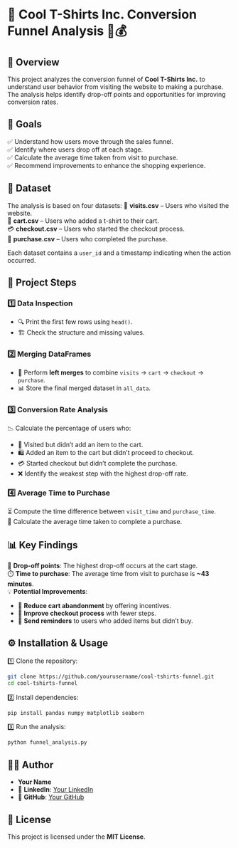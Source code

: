 # 🚀 **Cool T-Shirts Inc. Conversion Funnel Analysis** 👕💰


## **📌 Overview**
This project analyzes the conversion funnel of **Cool T-Shirts Inc.** to understand user behavior from visiting the website to making a purchase. The analysis helps identify drop-off points and opportunities for improving conversion rates.

## **🎯 Goals**
✅ Understand how users move through the sales funnel.  
✅ Identify where users drop off at each stage.  
✅ Calculate the average time taken from visit to purchase.  
✅ Recommend improvements to enhance the shopping experience.  

## **📂 Dataset**
The analysis is based on four datasets:
📌 **visits.csv** – Users who visited the website.  
🛒 **cart.csv** – Users who added a t-shirt to their cart.  
💳 **checkout.csv** – Users who started the checkout process.  
🎉 **purchase.csv** – Users who completed the purchase.  

Each dataset contains a `user_id` and a timestamp indicating when the action occurred.

## **🔎 Project Steps**
### **1️⃣ Data Inspection**
- 🔍 Print the first few rows using `head()`.
- 🏗️ Check the structure and missing values.

### **2️⃣ Merging DataFrames**
- 🔗 Perform **left merges** to combine `visits` → `cart` → `checkout` → `purchase`.
- 📊 Store the final merged dataset in `all_data`.

### **3️⃣ Conversion Rate Analysis**
📉 Calculate the percentage of users who:
- 🏃 Visited but didn’t add an item to the cart.
- 🛍️ Added an item to the cart but didn’t proceed to checkout.
- 💳 Started checkout but didn’t complete the purchase.
- ❌ Identify the weakest step with the highest drop-off rate.

### **4️⃣ Average Time to Purchase**
⏳ Compute the time difference between `visit_time` and `purchase_time`.  
📆 Calculate the average time taken to complete a purchase.  

## **📊 Key Findings**
📌 **Drop-off points**: The highest drop-off occurs at the cart stage.  
⏱️ **Time to purchase**: The average time from visit to purchase is **~43 minutes**.  
💡 **Potential Improvements**:
- 🛒 **Reduce cart abandonment** by offering incentives.
- 🔄 **Improve checkout process** with fewer steps.
- 📩 **Send reminders** to users who added items but didn’t buy.

## **⚙️ Installation & Usage**
1️⃣ Clone the repository:
   ```sh
   git clone https://github.com/yourusername/cool-tshirts-funnel.git
   cd cool-tshirts-funnel
   ```
2️⃣ Install dependencies:
   ```sh
   pip install pandas numpy matplotlib seaborn
   ```
3️⃣ Run the analysis:
   ```python
   python funnel_analysis.py
   ```

## **👨‍💻 Author**
- **Your Name**  
- 🔗 **LinkedIn**: [Your LinkedIn](https://www.linkedin.com/in/yourprofile/)  
- 🐙 **GitHub**: [Your GitHub](https://github.com/yourusername/)  

## **📜 License**
This project is licensed under the **MIT License**.
